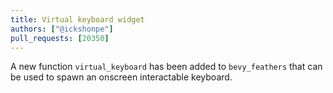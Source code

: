 ```yaml
---
title: Virtual keyboard widget
authors: ["@ickshonpe"]
pull_requests: [20350]
---
```


A new function `virtual_keyboard` has been added to `bevy_feathers` that can be used to spawn an onscreen interactable keyboard.
